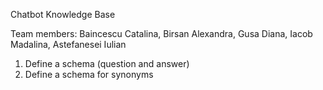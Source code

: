 
Chatbot Knowledge Base

Team members: Baincescu Catalina, Birsan Alexandra, Gusa Diana, Iacob Madalina, Astefanesei Iulian


1. Define a schema (question and answer)
2. Define a schema for synonyms




